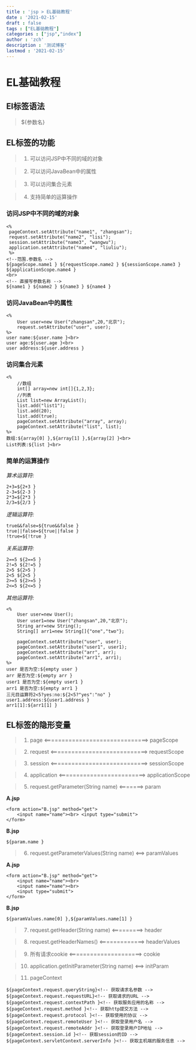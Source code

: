 ```yaml
---
title : 'jsp > EL基础教程'
date : '2021-02-15'
draft : false
tags : ["EL基础教程"]
categories : ["jsp","index"]
author : 'zch'
description : '测试博客'
lastmod : '2021-02-15'
---
```


# EL基础教程  

## El标签语法   

>${参数名}  

## EL标签的功能  

>1. 可以访问JSP中不同的域的对象

>2. 可以访问JavaBean中的属性

>3. 可以访问集合元素

>4. 支持简单的运算操作  

### 访问JSP中不同的域的对象  

    <%
     pageContext.setAttribute("name1", "zhangsan");
     request.setAttribute("name2", "lisi");
     session.setAttribute("name3", "wangwu");
     application.setAttribute("name4", "liuliu");
     %>
	<!--范围.参数名 -->
	${pageScope.name1 } ${requestScope.name2 } ${sessionScope.name3 }
	${applicationScope.name4 }
	<br>
	<!-- 直接写参数名称 -->
	${name1 } ${name2 } ${name3 } ${name4 }

### 访问JavaBean中的属性

    <%
		User user=new User("zhangsan",20,"北京");
		request.setAttribute("user", user);
	%>
	user name:${user.name }<br> 
	user age:${user.age }<br> 
	user address:${user.address }

### 访问集合元素  

    <%
		//数组
		int[] array=new int[]{1,2,3};
		//列表
		List list=new ArrayList();
		list.add("list1");
		list.add(20);
		list.add(true);
		pageContext.setAttribute("array", array);
		pageContext.setAttribute("list", list);
	%>
	数组:${array[0] },${array[1] },${array[2] }<br> 
	List列表:${list }<br>

### 简单的运算操作  

*算术运算符:*

    2+3=${2+3 }
	2-3=${2-3 }
	2*3=${2*3 }
	2/3=${2/3 }

*逻辑运算符:*

	true&&false=${true&&false }	
	true||false=${true||false }	
	!true=${!true }	

*关系运算符:*

    2==5 ${2==5 }
	2!=5 ${2!=5 }
	2>5 ${2>5 }
	2<5 ${2<5 }
	2>=5 ${2>=5 }
	2<=5 ${2<=5 }

*其他运算符:*

    <%
		User user=new User();
		User user1=new User("zhangsan",20,"北京");
		String arr=new String();
		String[] arr1=new String[]{"one","two"};		
		
		pageContext.setAttribute("user", user);
		pageContext.setAttribute("user1", user1);
		pageContext.setAttribute("arr", arr);		
		pageContext.setAttribute("arr1", arr1);
	%>
	user 是否为空:${empty user }
	arr 是否为空:${empty arr }
	user1 是否为空:${empty user1 }
	arr1 是否为空:${empty arr1 }
	三元目运算符2<5?yes:no:${2<5?"yes":"no" }
	user1.address:${user1.address }
	arr1[1]:${arr1[1] }

## EL标签的隐形变量

>1. page <==============================> pageScope

>2. request <============================> requestScope

>3. session <============================> sessionScope

>4. application <=========================> applicationScope

>5. request.getParameter(String name) <=======> param

**A.jsp**

    <form action="B.jsp" method="get">
		<input name="name"><br> <input type="submit">
	</form>

**B.jsp**

    ${param.name }

>6. request.getParameterValues(String name) <==> paramValues

**A.jsp**

    <form action="B.jsp" method="get">
		<input name="name"><br> 
		<input name="name"><br>
		<input type="submit">
	</form>
	
**B.jsp**

    ${paramValues.name[0] },${paramValues.name[1] }

>7. request.getHeader(String name) <=========> header

>8. request.getHeaderNames() <=============> headerValues

>9. 所有请求cookie <=====================> cookie

>10. application.getInitParameter(String name)  <==> initParam

>11. pageContext

    ${pageContext.request.queryString}<!-- 获取请求名参数 -->
	${pageContext.request.requestURL}<!-- 获取请求的URL -->
	${pageContext.request.contextPath }<!-- 获取服务应用的名称 -->
	${pageContext.request.method }<!-- 获取http提交方法 -->
	${pageContext.request.protocol }<!-- 获取使用的协议 -->
	${pageContext.request.remoteUser }<!-- 获取登录用户名 -->
	${pageContext.request.remoteAddr }<!-- 获取登录用户IP地址 -->
	${pageContext.session.id }<!-- 获取session的ID -->
	${pageContext.servletContext.serverInfo }<!-- 获取主机端的服务信息 -->


